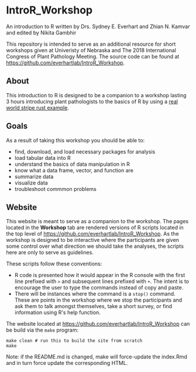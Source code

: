 # IntroR_Workshop
<!--
---
title: "R for Plant Pathologists"
---
-->


An introduction to R written by Drs. Sydney E. Everhart and Zhian N. Kamvar and edited by Nikita Gambhir

This repository is intended to serve as an additional resource for short 
workshops given at Univeristy of Nebraska and The 2018 International Congress of Plant Pathology Meeting. The source code can be found at 
https://github.com/everhartlab/IntroR_Workshop.

## About 

This introduction to R is designed to be a companion to a workshop lasting 3 
hours introducing plant pathologists to the basics of R by using a 
[real world stripe rust example]. 

## Goals

As a result of taking this workshop you should be able to:

 - find, download, and load necessary packages for analysis
 - load tabular data into R
 - understand the basics of data manipulation in R
 - know what a data frame, vector, and function are
 - summarize data
 - visualize data
 - troubleshoot commmon problems

[real world stripe rust example]: http://www.apsnet.org/edcenter/advanced/topics/EcologyAndEpidemiologyInR/DiseaseProgress/Pages/StripeRust.aspx "APS Education Center: Using the area under the disease progress curve to compare disease severity"

## Website

This website is meant to serve as a companion to the workshop. The pages located
in the **Workshop** tab are rendered versions of R scripts located in the top 
level of https://github.com/everhartlab/IntroR_Workshop. As the workshop is designed to
be interactive where the participants are given some control over what direction
we should take the analyses, the scripts here are only to serve as guidelines.

These scripts follow these conventions:

 - R code is presented how it would appear in the R console with the first line
   prefixed with `>` and subsequent lines prefixed with `+`. The intent is to
   encourage the user to type the commands instead of copy and paste.
 - There will be instances where the command is a `stop()` command. These are
   points in the workshop where we stop the participants and ask them to talk 
   amongst themselves, take a short survey, or find information using R's help
   function.



The website located at https://github.com/everhartlab/IntroR_Workshop can be build via the
`make` program:

```make
make clean # run this to build the site from scratch
make
```

Note: if the README.md is changed, make will force-update the index.Rmd and in
turn force update the corresponding HTML.
